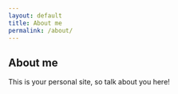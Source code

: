 ```yaml
---
layout: default
title: About me
permalink: /about/
---
```


## About me

This is your personal site, so talk about you here!
